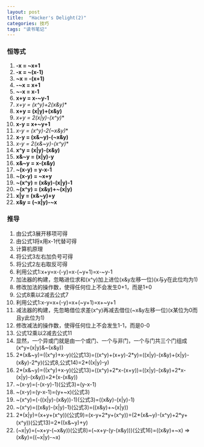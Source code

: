 ```yaml
---
layout: post
title:  "Hacker's Delight(2)"
categories: 技巧
tags: "读书笔记" 
---
```


### 恒等式 ###

1. **-x = ~x+1**
2. **-x = ~(x-1)**
3. **~x = -(x+1)**
4. **-~x = x+1**
5. **~-x = x-1**
6. **x+y = x-~y-1**
7. **x+y = (x^y)+2*(x&y)**
8. **x+y = (x\|y)+(x&y)**
9. **x+y = 2*(x\|y)-(x^y)**
10. **x-y = x+~y+1**
11. **x-y = (x^y)-2*(~x&y)**
12. **x-y = (x&~y)-(~x&y)**
13. **x-y = 2*(x&~y)-(x^y)**
14. **x^y = (x\|y)-(x&y)**
15. **x&~y = (x\|y)-y**
16. **x&~y = x-(x&y)**
17. **~(x-y) = y-x-1**
18. **~(x-y) = ~x+y**
19. **~(x^y) = (x&y)-(x\|y)-1**
20. **~(x^y) = (x&y)+~(x\|y)**
21. **x\|y = (x&~y)+y**
22. **x&y = (~x\|y)-~x**

### 推导 ###

1. 由公式3展开移项可得
2. 由公式1将x用x-1代替可得
3. 计算机原理
4. 将公式3左右加负号可得
5. 将公式2左右取反可得
6. 利用公式1:x+y=x-(-y)=x-(~y+1)=x-~y-1
7. 加法器的构建，忽略进位求和(x^y)加上进位(x&y左移一位)(x与y在此位均为1)
8. 修改加法的操作数，使得任何位上不会发生0+1，而是1+0
9. 公式8乘以2减去公式7
10. 利用公式1:x-y=x+(-y)=x+(~y+1)=x+~y+1
11. 减法器的构建，先忽略借位求差(x^y)再减去借位(~x&y左移一位)(x某位为0而且y此位为1)
12. 修改减法的操作数，使得任何位上不会发生1-1，而是0-0
13. 公式12乘以2减去公式11
14. 显然，一个异或门就是由一个或门、一个与非门，一个与门共三个门组成(x^y=(x\|y)&~(x&y))
15. 2\*(x&~y)=((x^y)+x-y)(公式13)=((x^y)+(x+y)-2\*y)=((x\|y)-(x&y)+(x\|y)-(x&y)-2\*y)(公式8,公式14)=2\*((x\|y)-y)
16. 2\*(x&~y)=((x^y)+x-y)(公式13)=((x^y)+2\*x-(x+y))=((x\|y)-(x&y)+2\*x-(x\|y)-(x&y))=2\*(x-(x&y))
17. ~(x-y)=(-(x-y)-1)(公式3)=(y-x-1)
18. ~(x-y)=(y-x-1)=(y+~x)(公式3)
19. ~(x^y)=(-((x\|y)-(x&y))-1)(公式3)=((x&y)-(x\|y)-1)
20. ~(x^y)=((x&y)-(x\|y)-1)(公式3)=((x&y)+~(x\|y))
21. 2\*(x\|y)=(x+y+(x^y))(公式9)=(x-y+2\*y+(x^y))=(2*(x&~y)-(x^y)+2\*y+(x^y))(公式13)=2\*((x&~y)+y)
22. (~x\|y)=(~x+y-(~x&y))(公式8)=(~x+y-(y-(x&y)))(公式16)=((x&y)+~x) => (x&y)=((~x\|y)-~x)
